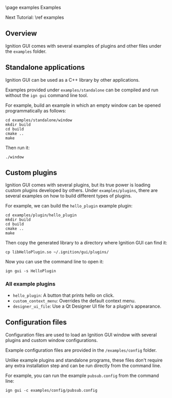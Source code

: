 \page examples Examples

Next Tutorial: \ref examples

## Overview

Ignition GUI comes with several examples of plugins and other files
under the `examples` folder.

## Standalone applications

Ignition GUI can be used as a C++ library by other applications.

Examples provided under `examples/standalone` can be compiled and run without
the `ign gui` command line tool.

For example, build an example in which an empty window can be opened
programmatically as follows:

    cd examples/standalone/window
    mkdir build
    cd build
    cmake ..
    make

Then run it:

    ./window

## Custom plugins

Ignition GUI comes with several plugins, but its true power is loading custom
plugins developed by others. Under `examples/plugins`, there are several
examples on how to build different types of plugins.

For example, we can build the `hello_plugin` example plugin:

    cd examples/plugin/hello_plugin
    mkdir build
    cd build
    cmake ..
    make

Then copy the generated library to a directory where Ignition GUI can find it:

    cp libHelloPlugin.so ~/.ignition/gui/plugins/

Now you can use the command line to open it:

    ign gui -s HelloPlugin

### All example plugins

* `hello_plugin`: A button that prints hello on click.
* `custom_context_menu`: Overrides the default context menu.
* `designer_ui_file`: Use a Qt Designer UI file for a plugin's appearance.

## Configuration files

Configuration files are used to load an Ignition GUI window with several
plugins and custom window configurations.

Example configuration files are provided in the `/examples/config` folder.

Unlike example plugins and standalone programs, these files don't require
any extra installation step and can be run directly from the command line.

For example, you can run the example `pubsub.config` from the command line:

    ign gui -c examples/config/pubsub.config
